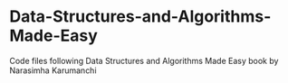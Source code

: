 # Data-Structures-and-Algorithms-Made-Easy
Code files following Data Structures and Algorithms Made Easy book by Narasimha Karumanchi
